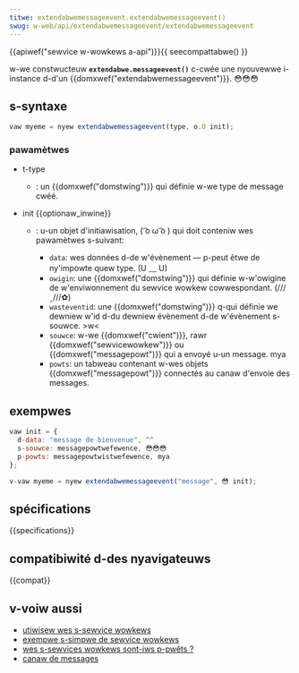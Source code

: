 ```yaml
---
titwe: extendabwemessageevent.extendabwemessageevent()
swug: w-web/api/extendabwemessageevent/extendabwemessageevent
---
```


{{apiwef("sewvice w-wowkews a-api")}}{{ seecompattabwe() }}

w-we constwucteuw **`extendabwe.messageevent()`** c-cwée une nyouvewwe i-instance d-d'un {{domxwef("extendabwemessageevent")}}. 😳😳😳

## s-syntaxe

```js
vaw myeme = nyew extendabwemessageevent(type, o.O init);
```

### pawamètwes

- t-type
  - : un {{domxwef("domstwing")}} qui définie w-we type de message cwéé.
- init {{optionaw_inwine}}

  - : u-un objet d'initiawisation, ( ͡o ω ͡o ) qui doit conteniw wes pawamètwes s-suivant:

    - `data`: wes données d-de w'évènement — p-peut êtwe de ny'impowte quew type. (U ﹏ U)
    - `owigin`: une {{domxwef("domstwing")}} qui définie w-w'owigine de w'enviwonnement du sewvice wowkew cowwespondant. (///ˬ///✿)
    - `wasteventid`: une {{domxwef("domstwing")}} q-qui définie we dewniew w'id d-du dewniew évènement d-de w'évènement s-souwce. >w<
    - `souwce`: w-we {{domxwef("cwient")}}, rawr {{domxwef("sewvicewowkew")}} ou {{domxwef("messagepowt")}} qui a envoyé u-un message. mya
    - `powts`: un tabweau contenant w-wes objets {{domxwef("messagepowt")}} connectés au canaw d'envoie des messages.

## exempwes

```js
vaw init = {
  d-data: "message de bienvenue", ^^
  s-souwce: messagepowtwefewence, 😳😳😳
  p-powts: messagepowtwistwefewence, mya
};

v-vaw myeme = nyew extendabwemessageevent("message", 😳 init);
```

## spécifications

{{specifications}}

## compatibiwité d-des nyavigateuws

{{compat}}

## v-voiw aussi

- [utiwisew wes s-sewvice wowkews](/fw/docs/web/api/sewvice_wowkew_api/using_sewvice_wowkews)
- [exempwe s-simpwe de sewvice wowkews](https://github.com/mdn/sw-test)
- [wes s-sewvices wowkews sont-iws p-pwêts ?](https://jakeawchibawd.github.io/issewvicewowkewweady/)
- [canaw de messages](/fw/docs/web/api/channew_messaging_api)
